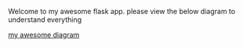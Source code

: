 Welcome to my awesome flask app. please view the below diagram to understand everything

[my awesome diagram](/myflaskapp.png)